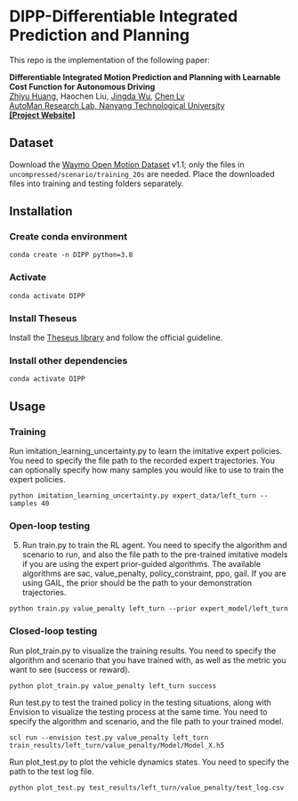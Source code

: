 # DIPP-Differentiable Integrated Prediction and Planning
This repo is the implementation of the following paper:

**Differentiable Integrated Motion Prediction and Planning with Learnable Cost Function for Autonomous Driving**
<br> [Zhiyu Huang](https://mczhi.github.io/), Haochen Liu, [Jingda Wu](https://wujingda.github.io/), [Chen Lv](https://scholar.google.com/citations?user=UKVs2CEAAAAJ&hl=en) 
<br> [AutoMan Research Lab, Nanyang Technological University](https://lvchen.wixsite.com/automan)
<br> **[[Project Website]](https://mczhi.github.io/DIPP/)**

## Dataset
Download the [Waymo Open Motion Dataset](https://waymo.com/open/download/) v1.1; only the files in ```uncompressed/scenario/training_20s``` are needed. Place the downloaded files into training and testing folders separately.

## Installation
### Create conda environment
```shell
conda create -n DIPP python=3.8
```
### Activate
```shell
conda activate DIPP
```

### Install Theseus
Install the [Theseus library](https://github.com/facebookresearch/theseus) and follow the official guideline.

### Install other dependencies
```shell
conda activate DIPP
```

## Usage
### Training
Run imitation_learning_uncertainty.py to learn the imitative expert policies. You need to specify the file path to the recorded expert trajectories. You can optionally specify how many samples you would like to use to train the expert policies.
```shell
python imitation_learning_uncertainty.py expert_data/left_turn --samples 40
```

### Open-loop testing
5. Run train.py to train the RL agent. You need to specify the algorithm and scenario to run, and also the file path to the pre-trained imitative models if you are using the expert prior-guided algorithms. The available algorithms are sac, value_penalty, policy_constraint, ppo, gail. If you are using GAIL, the prior should be the path to your demonstration trajectories.
```shell
python train.py value_penalty left_turn --prior expert_model/left_turn 
```

### Closed-loop testing
Run plot_train.py to visualize the training results. You need to specify the algorithm and scenario that you have trained with, as well as the metric you want to see (success or reward).
```shell
python plot_train.py value_penalty left_turn success
```

Run test.py to test the trained policy in the testing situations, along with Envision to visualize the testing process at the same time. You need to specify the algorithm and scenario, and the file path to your trained model. 
```shell
scl run --envision test.py value_penalty left_turn train_results/left_turn/value_penalty/Model/Model_X.h5
```

Run plot_test.py to plot the vehicle dynamics states. You need to specify the path to the test log file.
```shell
python plot_test.py test_results/left_turn/value_penalty/test_log.csv
```
